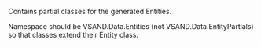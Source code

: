 ﻿Contains partial classes for the generated Entities.  

Namespace should be VSAND.Data.Entities (not VSAND.Data.EntityPartials) so that classes extend their Entity class.  
